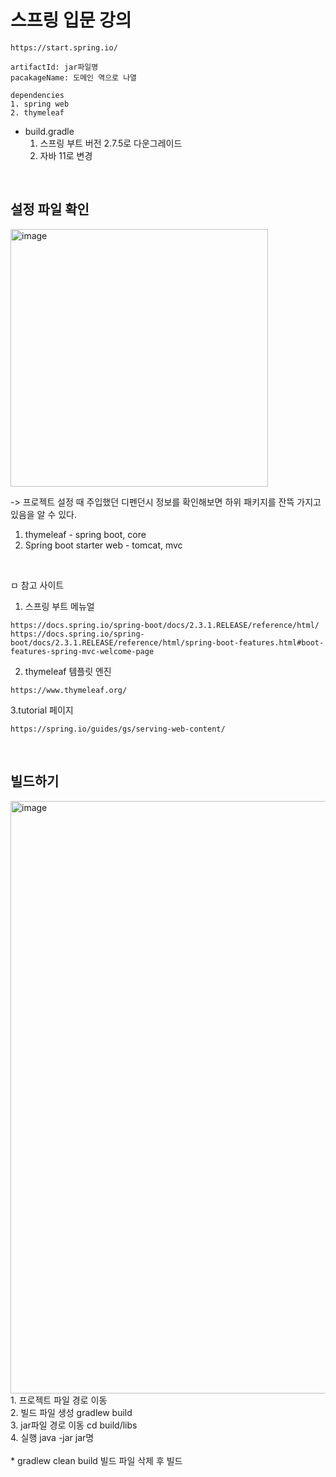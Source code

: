 # 스프링 입문 강의

```
https://start.spring.io/ 

artifactId: jar파일명
pacakageName: 도메인 역으로 나열

dependencies
1. spring web
2. thymeleaf
```

- build.gradle
  1. 스프링 부트 버전 2.7.5로 다운그레이드
  2. 자바 11로 변경

<br>

## 설정 파일 확인

<img width="412" alt="image" src="https://github.com/proamateur92/exam/assets/68406448/bfe2a491-df8f-4d5d-a0b9-6ac4a49e0e8b">
<br>

-> 프로젝트 설정 때 주입했던 디펜던시 정보를 확인해보면 하위 패키지를 잔뜩 가지고 있음을 알 수 있다.
1. thymeleaf - spring boot, core
2. Spring boot starter web - tomcat, mvc

<br>

ㅁ 참고 사이트

1. 스프링 부트 메뉴얼
```
https://docs.spring.io/spring-boot/docs/2.3.1.RELEASE/reference/html/
https://docs.spring.io/spring-boot/docs/2.3.1.RELEASE/reference/html/spring-boot-features.html#boot-features-spring-mvc-welcome-page
```
2. thymeleaf 템플릿 엔진
```
https://www.thymeleaf.org/
```

3.tutorial 페이지
```
https://spring.io/guides/gs/serving-web-content/
```

<br>

## 빌드하기

<img width="948" alt="image" src="https://github.com/proamateur92/exam/assets/68406448/39df6e7f-9a4e-452e-8538-e2f4042d837f">

<br>
1. 프로젝트 파일 경로 이동 <br>
2. 빌드 파일 생성 gradlew  build <br>
3. jar파일 경로 이동 cd build/libs <br>
4. 실행 java -jar jar명 <br>
<br>
* gradlew clean build 빌드 파일 삭제 후 빌드

<br>
